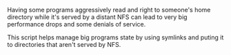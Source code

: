 Having some programs aggressively read and right to someone's home directory while it's served by a distant NFS can lead to very big performance drops and some denials of service.

This script helps manage big programs state by using symlinks and puting it to directories that aren't served by NFS.
